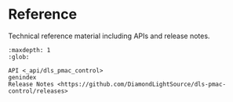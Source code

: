 # Reference

Technical reference material including APIs and release notes.

```{toctree}
:maxdepth: 1
:glob:

API <_api/dls_pmac_control>
genindex
Release Notes <https://github.com/DiamondLightSource/dls-pmac-control/releases>
```
